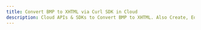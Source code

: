 ---title: Convert BMP to XHTML via Curl SDK in Clouddescription: Cloud APIs & SDKs to Convert BMP to XHTML. Also Create, Edit & Render Microsoft Word & OpenOffice documents in the Cloud.---
